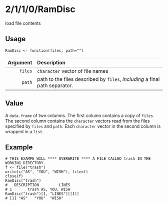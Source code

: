 2/1/1/0/RamDisc
=======

load file contents

Usage
-----

    RamDisc <- function(files, path="")
    
| Argument | Description                                                                 |
| -------: | :-------------------------------------------------------------------------- |
|  `files` | `character` vector of file names                                            |
|   `path` | path to the files described by `files`, _including_ a final path separator. |
 
Value
-----

A `data.frame` of two columns.
The first column contains a copy of `files`.
The second column contains the `character` vectors read from the files specified by `files` and `path`.
Each `character` vector in the second column is wrapped in a `list`.

Example
-------

    # THIS EXAMPE WILL **** OVERWRITE **** A FILE CALLED trash IN THE WORKING DIRECTORY.
    f <- file("trash")
    write(c("AS", "YOU", "WISH"), file=f)
    close(f)
    RamDisc("trash")
    #   DESCRIPTION         LINES
    # 1       trash AS, YOU, WISH
    RamDisc("trash")[1, "LINES"][[1]]
    # [1] "AS"   "YOU"  "WISH"
